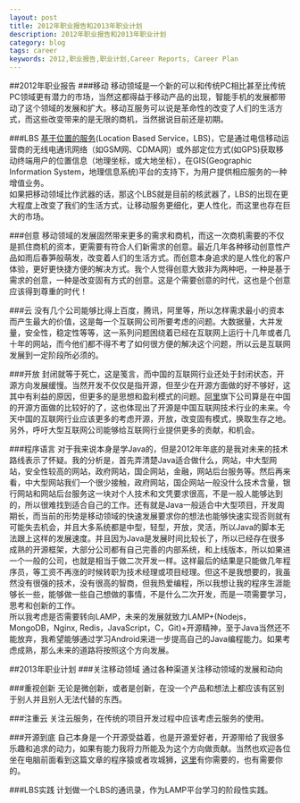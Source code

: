 ```yaml
---
layout: post
title: 2012年职业报告和2013年职业计划
description: 2012年职业报告和2013年职业计划
category: blog
tags: career
keywords: 2012,职业报告,职业计划,Career Reports, Career Plan
---
```


##2012年职业报告
###移动
移动领域是一个新的可以和传统PC相比甚至比传统PC领域更有潜力的市场，当然这都得益于移动产品的出现，智能手机的发展都带动了这个领域的发展和扩大。移动互服务可以说是革命性的改变了人们的生活方式，而这些改变带来的是无限的商机，当然据说目前还是初期。

###LBS
[基于位置的服务](http://baike.baidu.com/view/152851.htm)(Location Based Service，LBS)，它是通过电信移动运营商的无线电通讯网络（如GSM网、CDMA网）或外部定位方式(如GPS)获取移动终端用户的位置信息（地理坐标，或大地坐标），在GIS(Geographic Information System，地理信息系统)平台的支持下，为用户提供相应服务的一种增值业务。   
如果把移动领域比作武器的话，那这个LBS就是目前的核武器了，LBS的出现在更大程度上改变了我们的生活方式，让移动服务更细化，更人性化，而这里也存在巨大的市场。

###创意
移动领域的发展固然带来更多的需求和商机，而这一次商机需要的不仅是抓住商机的资本，更需要有符合人们新需求的创意。最近几年各种移动创意性产品如雨后春笋般萌发，改变着人们的生活方式。而创意本身追求的是人性化的客户体验，更好更快捷方便的解决方式。我个人觉得创意大致非为两种吧，一种是基于需求的创意，一种是改变固有方式的创意。这是个需要创意的时代，这也是个创意应该得到尊重的时代！

###云
没有几个公司能够比得上百度，腾讯，阿里等，所以怎样需求最小的资本而产生最大的价值，这是每一个互联网公司所要考虑的问题。大数据量，大并发量，安全性，稳定性等等，这一系列问题困绕着已经在互联网上运行十几年或者几十年的网站，而今他们都不得不考了如何很方便的解决这个问题，所以云是互联网发展到一定阶段所必须的。

###开放
封闭就等于死亡，这是笺言，而中国的互联网行业还处于封闭状态，开源方向发展缓慢。当然开发不仅仅是指开源，但至少在开源方面做的好不够好，这其中有利益的原因，但更多的是思想和盈利模式的问题。[阿里](http://rdc.taobao.com/blog/cs/)旗下公司算是在中国的开源方面做的比较好的了，这也体现出了开源是中国互联网技术行业的未来。今天中国的互联网行业应该更多的考虑开源，开放，改变固有模式，换取生存之地。
另外，呼吁大型互联网公司能够给互联网行业提供更多的贡献，和机会。

###程序语言
对于我来说本身是学Java的，但是2012年年底的是我对未来的技术路线表示了怀疑。我的分析是，首先弄清楚Java适合做什么，网站，中大型网站，安全性较高的网站，政府网站，国企网站，金融，网站后台服务等。然后再来看，中大型网站我们一个很少接触，政府网站，国企网站一般没什么技术含量，银行网站和网站后台服务这一块对个人技术和文凭要求很高，不是一般人能够达到的，所以很难找到适合自己的工作。还有就是Java一般适合中大型项目，开发周期长，而当前的形势是移动领域的快速发展要求你的想法也能够快速实现否则就有可能失去机会，并且大多系统都是中型，轻型，开放，灵活，所以Java的脚本无法跟上这样的发展速度。并且因为Java是发展时间比较长了，所以已经存在很多成熟的开源框架，大部分公司都有自己完善的内部系统，和上线版本，所以如果进一个一般的公司，也就是相当于做二次开发一样。这样最后的结果是只能做几年程序员，等工资不再涨的时候转职为技术经理或项目经理。但这不是我想要的，我虽然没有很强的技术，没有很高的智商，但我热爱编程，所以我想让我的程序生涯能够长一些，能够做一些自己想做的事情，不是什么二次开发，而是一项需要学习，思考和创新的工作。   
所以我考虑是否需要转向LAMP，未来的发展就致力LAMP+(Nodejs，MongoDB，Nginx, Redis，JavaScript，C，Git)+开源精神，至于Java当然还不能放弃，我希望能够通过学习Android来进一步提高自己的Java编程能力。如果考虑成熟，那么未来的道路将按照这个方向发展。

##2013年职业计划
###关注移动领域
通过各种渠道关注移动领域的发展和动向

###重视创新
无论是微创新，或者是创新，在没一个产品和想法上都应该有区别于别人并且别人无法代替的东西。

###注重云
关注云服务，在传统的项目开发过程中应该考虑云服务的使用。

###开源到底
自己本身是一个开源受益着，也是开源爱好者，开源带给了我很多乐趣和追求的动力，如果有能力我将力所能及为这个方向做贡献。当然也欢迎各位坐在电脑前面看到这篇文章的程序猿或者攻城狮，[这里](https://github.com/)有你需要的，也有需要你的。

###LBS实践
计划做一个LBS的通讯录，作为LAMP平台学习的阶段性实践。
